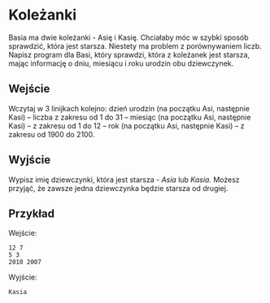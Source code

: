 # Koleżanki
Basia ma dwie koleżanki - Asię i Kasię. Chciałaby móc w szybki sposób sprawdzić, która jest starsza. Niestety ma problem z porównywaniem liczb. Napisz program dla Basi, który sprawdzi, która z koleżanek jest starsza, mając informację o dniu, miesiącu i roku urodzin obu dziewczynek.

## Wejście
Wczytaj w 3 linijkach kolejno: dzień urodzin (na początku Asi, następnie Kasi) – liczba z zakresu od 1 do 31 – miesiąc (na początku Asi, następnie Kasi) – z zakresu od 1 do 12 – rok (na początku Asi, następnie Kasi) – z zakresu od 1900 do 2100.

## Wyjście
Wypisz imię dziewczynki, która jest starsza - $Asia$ lub $Kasia$. Możesz przyjąć, że zawsze jedna dziewczynka będzie starsza od drugiej.

## Przykład

Wejście:
```
12 7
5 3
2010 2007
```

Wyjście:
```
Kasia
```